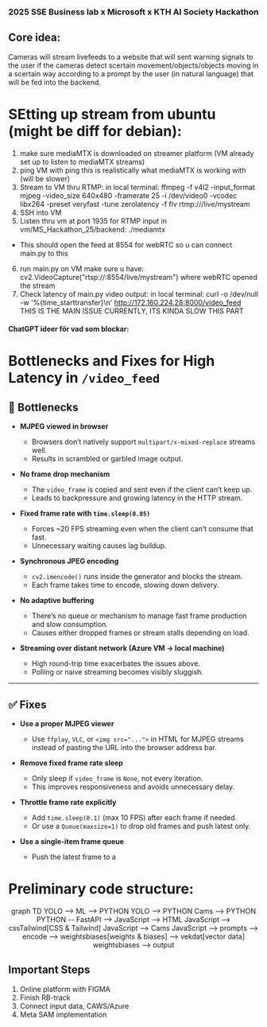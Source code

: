 ### 2025 SSE Business lab x Microsoft x KTH AI Society Hackathon

## Core idea:
Cameras will stream livefeeds to a website that will sent warning signals to the user if the cameras detect scertain movement/objects/objects moving in a scertain way according to a prompt by the user (in natural language) that will be fed into the backend.

# SEtting up stream from ubuntu (might be diff for debian):
1. make sure mediaMTX is downloaded on streamer platform (VM already set up to listen to mediaMTX streams)
2. ping VM with ping <vm-public-ip> this is realistically what mediaMTX is working with (will be slower)
3. Stream to VM thru RTMP:
in local terminal:
ffmpeg -f v4l2 -input_format mjpeg -video_size 640x480 -framerate 25 -i /dev/video0   -vcodec libx264 -preset veryfast -tune zerolatency -f flv rtmp://<vm-public-ip>/live/mystream
4. SSH into VM
5. Listen thru vm at port 1935 for RTMP input
in vm/MS_Hackathon_25/backend:
./mediamtx
- This should open the feed at 8554 for webRTC so u can connect main.py to this
6. run main.py on VM make sure u have: cv2.VideoCapture("rtsp://<vm-public-ip>:8554/live/mystream") where webRTC opened the stream
7. Check latency of main.py video output:
in local terminal: 
curl -o /dev/null -w '%{time_starttransfer}\n' http://172.160.224.28:8000/video_feed
THIS IS THE MAIN ISSUE CURRENTLY, ITS KINDA SLOW THIS PART

#### ChatGPT ideer för vad som blockar:
# Bottlenecks and Fixes for High Latency in `/video_feed`

## 🧨 Bottlenecks

- **MJPEG viewed in browser**
  - Browsers don’t natively support `multipart/x-mixed-replace` streams well.
  - Results in scrambled or garbled image output.

- **No frame drop mechanism**
  - The `video_frame` is copied and sent even if the client can’t keep up.
  - Leads to backpressure and growing latency in the HTTP stream.

- **Fixed frame rate with `time.sleep(0.05)`**
  - Forces ~20 FPS streaming even when the client can’t consume that fast.
  - Unnecessary waiting causes lag buildup.

- **Synchronous JPEG encoding**
  - `cv2.imencode()` runs inside the generator and blocks the stream.
  - Each frame takes time to encode, slowing down delivery.

- **No adaptive buffering**
  - There’s no queue or mechanism to manage fast frame production and slow consumption.
  - Causes either dropped frames or stream stalls depending on load.

- **Streaming over distant network (Azure VM → local machine)**
  - High round-trip time exacerbates the issues above.
  - Polling or naive streaming becomes visibly sluggish.

---

## ✅ Fixes

- **Use a proper MJPEG viewer**
  - Use `ffplay`, `VLC`, or `<img src="...">` in HTML for MJPEG streams instead of pasting the URL into the browser address bar.

- **Remove fixed frame rate sleep**
  - Only sleep if `video_frame` is `None`, not every iteration.
  - This improves responsiveness and avoids unnecessary delay.

- **Throttle frame rate explicitly**
  - Add `time.sleep(0.1)` (max 10 FPS) after each frame if needed.
  - Or use a `Queue(maxsize=1)` to drop old frames and push latest only.

- **Use a single-item frame queue**
  - Push the latest frame to a


# Preliminary code structure:

<div align="center">
  <div class="mermaid">
    graph TD
      YOLO --> ML --> PYTHON
      YOLO --> PYTHON
      Cams --> PYTHON
      PYTHON -- FastAPI --> JavaScript --> HTML
      JavaScript --> cssTailwind[CSS & Tailwind]
      JavaScript --> Cams
      JavaScript --> prompts --> encode --> weightsbiases[weights & biases] --> vekdat[vector data]
      weightsbiases --> output

  </div>
</div>

## Important Steps

1. Online platform with FIGMA
2. Finish RB-track
3. Connect input data, CAWS/Azure
4. Meta SAM implementation

